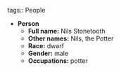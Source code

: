 tags:: People

- **Person**
	- **Full name:** Nils Stonetooth
	- **Other names:** Nils, the Potter
	- **Race:** dwarf
	- **Gender:** male
	- **Occupations:** potter